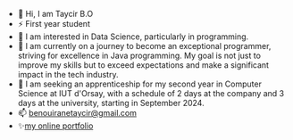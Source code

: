 - 👋 Hi, I am Taycir B.O
- ⚡ First year student
- 👀 I am interested in Data Science, particularly in programming.
- 🌱 I am currently on a journey to become an exceptional programmer, striving for excellence in Java programming.
My goal is not just to improve my skills but to exceed expectations and make a significant impact in the tech industry.
- 💞️  I am seeking an apprenticeship for my second year in Computer Science at IUT d'Orsay, with a schedule of 2 days at the company and 3 days at the university, starting in September 2024.
- 📫 benouiranetaycir@gmail.com
- ✨[my online portfolio](https://taycir-b.github.io/PortfolioTaycirBenOuirane)


<!---
Taycir-B/Taycir-B is a ✨ special ✨ repository because its `README.md` (this file) appears on your GitHub profile.
You can click the Preview link to take a look at your changes.
--->
